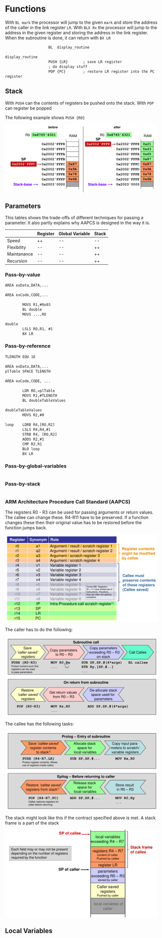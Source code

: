 # Functions

With `BL mark` the processor will jump to the given `mark` and store the address of the caller in the link register `LR`. With `BLX Rx` the processor will jump to the address in the given register and storing the address in the link register. When the subroutine is done, it can return with `BX LR`



```assembly
					BL 	display_routine

display_routine
					PUSH {LR}		; save LR register
					; do display stuff
					POP {PC}		; restore LR register into the PC register
```

## Stack

With `PUSH` can the contents of registers be pushed onto the stack. With `POP` can register be popped 

The following example shows `PUSH {R0}`

<img src="res/image-20221109105913722.png" alt="image-20221109105913722" style="zoom: 50%;" />

## Parameters

This tables shows the trade-offs of different techniques for passing a parameter. It also partly explains why AAPCS is designed in the way it is.

|             | Register | Global Variable | Stack |
| ----------- | -------- | --------------- | ----- |
| Speed       | ++       | --              | --    |
| Flexibility | --       | --              | ++    |
| Maintanance | --       | --              | ++    |
| Recursion   | --       | --              | ++    |

### Pass-by-value

```assembly
AREA exData,DATA,...

AREA exCode,CODE,...

        MOVS R1,#0x03
        BL double
        MOVS ...,RO

double
		LSLS RO,R1, #1	
		BX LR
```

### Pass-by-reference

```assembly
TLENGTH EQU 16

AREA exData,DATA,...
plTable SPACE TLENGTH

AREA exCode,CODE, ...

        LDR RO,=plTable
        MOVS R1,#TLENGTH
        BL doubleTableValues

doubleTableValues
		MOVS R2,#0

loop 	LDRB R4,[RO,R2]
        LSLS R4,R4,#1
        STRB R4, [RO,R2]
        ADDS R2,#1
        CMP R2,R1
        BLO loop
        BX LR
```

### Pass-by-global-variables

```assembly
```

### Pass-by-stack

```assembly
```

### ARM Architecture Procedure Call Standard (AAPCS)

The registers R0 - R3 can be used for passing arguments or return values. The callee can change these. R4-R11 have to be preserved. If a function changes these then their original value has to be restored before the function jumps back.

![image-20221123103957491](res/image-20221123103957491.png)

The caller has to do the following:

![image-20221123105918948](res/image-20221123105918948.png)

The callee has the following tasks:

![image-20221123105933228](res/image-20221123105933228.png)

The stack might look like this if the contract specified above is met. A stack frame is a part of the stack 

![image-20221123110203420](res/image-20221123110203420.png)

## Local Variables

